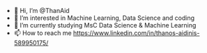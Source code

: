 - 👋 Hi, I’m @ThanAid
- 👀 I’m interested in Machine Learning, Data Science and coding
- 🌱 I’m currently studying MsC Data Science & Machine Learning
- 📫 How to reach me https://www.linkedin.com/in/thanos-aidinis-589950175/

<!---
ThanAid/ThanAid is a ✨ special ✨ repository because its `README.md` (this file) appears on your GitHub profile.
You can click the Preview link to take a look at your changes.
--->
